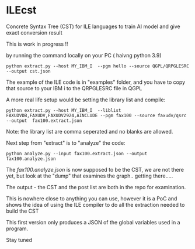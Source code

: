 # ILEcst
Concrete Syntax Tree (CST) for ILE languages to train AI model and give exact conversion result

This is work in progress !!

by running the command locally on your PC ( haivng python 3.9) 

```
python extract.py --host MY_IBM_I  --pgm hello --source QGPL/QRPGLESRC  --output cst.json
```


The example of the ILE code is in "examples" folder, and you have to copy  that source to your IBM i to 
the QRPGLESRC file in QGPL

A more real life setup would be setting the library list and compile:

```
python extract.py --host MY_IBM_I  --liblist FAXUDVDB,FAXUDV,FAXUDV2924,AINCLUDE --pgm fax100 --source faxudv/qsrc  --output  fax100.extract.json 
```

Note: the library list are comma seperated and no blanks are allowed.

Next step from "extract" is to "analyze" the code:
```
python analyze.py --input fax100.extract.json --output fax100.analyze.json 
```

The *fax100.analyze.json* is now supposed to be the CST, we are not there yet, but look at the "dump" that examines the graph.. getting there.....  

The output - the CST and the post list are both in the repo for examination.

This is nowhere close to anything you can use, however it is a PoC and shows the idea 
of using the ILE compiler to do all the extraction needed to build the CST

This first version only produces a JSON of the global variables used in a program.

Stay tuned